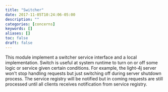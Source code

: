 ```yaml
---
title: "Switcher"
date: 2017-11-05T10:24:06-05:00
description: ""
categories: [concerns]
keywords: []
aliases: []
toc: false
draft: false
---
```


This module implement a switcher service interface and a local implementation. Switch 
is useful at system runtime to turn on or off some logic or service given certain
conditions. For example, the light-4j server won't stop handling requests but just
switching off during server shutdown process. The service registry will be notified
but in coming requests are still processed until all clients receives notification from 
service registry. 


